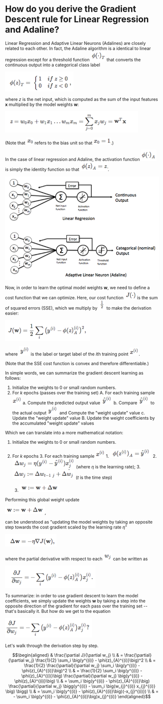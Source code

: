 
# How do you derive the Gradient Descent rule for Linear Regression and Adaline?

Linear Regression and Adaptive Linear Neurons (Adalines) are closely related to each other. In fact, the Adaline algorithm is a identical to linear regression except for a threshold function ![](linear-gradient-derivative_img/1.png) that converts the continuous output into a categorical class label

![](linear-gradient-derivative_img/2.png)

where $z$ is the net input, which is computed as the sum of the input features **x** multiplied by the model weights **w**:

![](linear-gradient-derivative_img/3.png)

(Note that ![](linear-gradient-derivative_img/4.png) refers to the bias unit so that ![](linear-gradient-derivative_img/5.png).)

In the case of linear regression and Adaline, the activation function ![](linear-gradient-derivative_img/6.png) is simply the identity function so that ![](linear-gradient-derivative_img/7.png).

![](./img/regression-vs-adaline.png)

Now, in order to learn the optimal model weights **w**, we need to define a cost function that we can optimize. Here, our cost function ![](linear-gradient-derivative_img/8.png) is the sum of squared errors (SSE), which we multiply by ![](linear-gradient-derivative_img/9.png) to make the derivation easier:

![](linear-gradient-derivative_img/10.png)

where ![](linear-gradient-derivative_img/11.png) is the label or target label of the *i*th training point ![](linear-gradient-derivative_img/12.png).

(Note that the SSE cost function is convex and therefore differentiable.)

In simple words, we can summarize the gradient descent learning as follows:

1. Initialize the weights to 0 or small random numbers.
2. For *k* epochs (passes over the training set)
    A. For each training sample ![](linear-gradient-derivative_img/12.png)
        a. Compute the predicted output value ![](linear-gradient-derivative_img/13.png)
        b. Compare ![](linear-gradient-derivative_img/13.png) to the actual output ![](linear-gradient-derivative_img/14.png) and Compute the "weight update" value
        c. Update the "weight update" value
    B. Update the weight coefficients by the accumulated "weight update" values

Which we can translate into a more mathematical notation:

1. Initialize the weights to 0 or small random numbers.
2. For *k* epochs
    3. For each training sample ![](linear-gradient-derivative_img/12.png)
        1. ![](linear-gradient-derivative_img/15.png)
        2. ![](linear-gradient-derivative_img/16.png)  (where *&eta;* is the learning rate);
        3. ![](linear-gradient-derivative_img/17.png)  (*t* is the time step)

    3. ![](linear-gradient-derivative_img/18.png)

Performing this global weight update

![](linear-gradient-derivative_img/18.png),

can be understood as "updating the model weights by taking an opposite step towards the cost gradient scaled by the learning rate *&eta;*"

![](linear-gradient-derivative_img/19.png)

where the partial derivative with respect to each ![](linear-gradient-derivative_img/21.png) can be written as

![](linear-gradient-derivative_img/20.png)



To summarize: in order to use gradient descent to learn the model coefficients, we simply update the weights **w** by taking a step into the opposite direction of the gradient for each pass over the training set -- that's basically it. But how do we get to the equation

![](linear-gradient-derivative_img/22.png)

Let's walk through the derivation step by step.

$$\begin{aligned}
& \frac{\partial J}{\partial w_j} \\
& = \frac{\partial}{\partial w_j} \frac{1}{2} \sum_i \big(y^{(i)} - \phi(z)_{A}^{(i)}\big)^2 \\
& = \frac{1}{2} \frac{\partial}{\partial w_j} \sum_i \big(y^{(i)} - \phi(z)_{A}^{(i)}\big)^2 \\
& = \frac{1}{2} \sum_i  \big(y^{(i)} - \phi(z)_{A}^{(i)}\big) \frac{\partial}{\partial w_j}  \big(y^{(i)} - \phi(z)_{A}^{(i)}\big) \\
& = \sum_i  \big(y^{(i)} - \phi(z)_{A}^{(i)}\big) \frac{\partial}{\partial w_j} \bigg(y^{(i)} - \sum_i \big(w_{j}^{(i)} x_{j}^{(i)} \big) \bigg) \\
& = \sum_i \big(y^{(i)} - \phi(z)_{A}^{(i)}\big)(-x_{j}^{(i)}) \\
& = - \sum_i \big(y^{(i)} - \phi(z)_{A}^{(i)}\big)x_{j}^{(i)}
\end{aligned}$$
